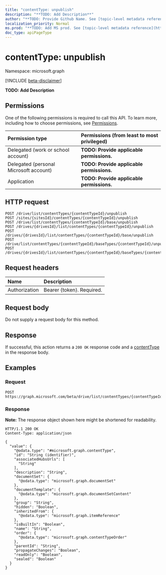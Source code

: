 ```yaml
---
title: "contentType: unpublish"
description: "**TODO: Add Description**"
author: "**TODO: Provide Github Name. See [topic-level metadata reference](https://msgo.azurewebsites.net/add/document/guidelines/metadata.html#topic-level-metadata)**"
localization_priority: Normal
ms.prod: "**TODO: Add MS prod. See [topic-level metadata reference](https://msgo.azurewebsites.net/add/document/guidelines/metadata.html#topic-level-metadata)**"
doc_type: apiPageType
---
```


# contentType: unpublish
Namespace: microsoft.graph

[!INCLUDE [beta-disclaimer](../../includes/beta-disclaimer.md)]

**TODO: Add Description**

## Permissions
One of the following permissions is required to call this API. To learn more, including how to choose permissions, see [Permissions](/graph/permissions-reference).

|Permission type|Permissions (from least to most privileged)|
|:---|:---|
|Delegated (work or school account)|**TODO: Provide applicable permissions.**|
|Delegated (personal Microsoft account)|**TODO: Provide applicable permissions.**|
|Application|**TODO: Provide applicable permissions.**|

## HTTP request

<!-- {
  "blockType": "ignored"
}
-->
``` http
POST /drive/list/contentTypes/{contentTypeId}/unpublish
POST /sites/{sitesId}/contentTypes/{contentTypeId}/unpublish
POST /drive/list/contentTypes/{contentTypeId}/base/unpublish
POST /drives/{drivesId}/list/contentTypes/{contentTypeId}/unpublish
POST /drives/{drivesId}/list/contentTypes/{contentTypeId}/base/unpublish
POST /drive/list/contentTypes/{contentTypeId}/baseTypes/{contentTypeId}/unpublish
POST /drives/{drivesId}/list/contentTypes/{contentTypeId}/baseTypes/{contentTypeId}/unpublish
```

## Request headers
|Name|Description|
|:---|:---|
|Authorization|Bearer {token}. Required.|

## Request body
Do not supply a request body for this method.

## Response

If successful, this action returns a `200 OK` response code and a [contentType](../resources/contenttype.md) in the response body.

## Examples

### Request
<!-- {
  "blockType": "request",
  "name": "contenttype_unpublish"
}
-->
``` http
POST https://graph.microsoft.com/beta/drive/list/contentTypes/{contentTypeId}/unpublish
```


### Response
**Note:** The response object shown here might be shortened for readability.
<!-- {
  "blockType": "response",
  "truncated": true,
  "@odata.type": "microsoft.graph.contentType"
}
-->
``` http
HTTP/1.1 200 OK
Content-Type: application/json

{
  "value": {
    "@odata.type": "#microsoft.graph.contentType",
    "id": "String (identifier)",
    "associatedHubsUrls": [
      "String"
    ],
    "description": "String",
    "documentSet": {
      "@odata.type": "microsoft.graph.documentSet"
    },
    "documentTemplate": {
      "@odata.type": "microsoft.graph.documentSetContent"
    },
    "group": "String",
    "hidden": "Boolean",
    "inheritedFrom": {
      "@odata.type": "microsoft.graph.itemReference"
    },
    "isBuiltIn": "Boolean",
    "name": "String",
    "order": {
      "@odata.type": "microsoft.graph.contentTypeOrder"
    },
    "parentId": "String",
    "propagateChanges": "Boolean",
    "readOnly": "Boolean",
    "sealed": "Boolean"
  }
}
```

